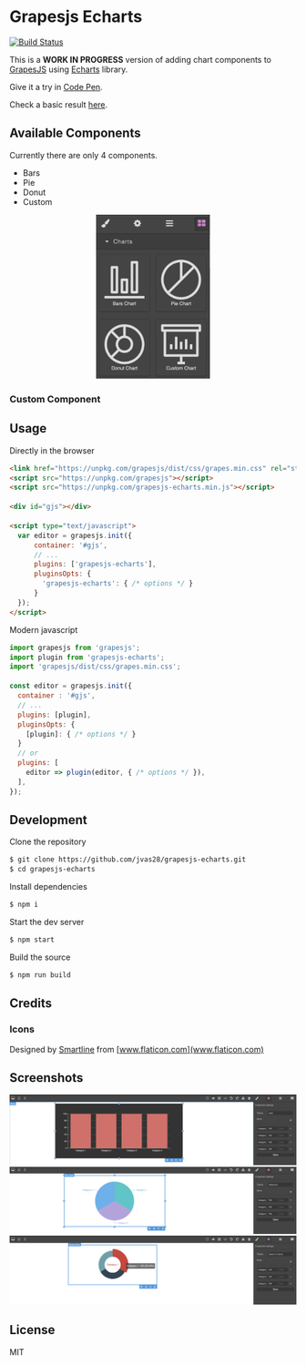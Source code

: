 # Grapesjs Echarts

[![Build Status](https://travis-ci.org/jvas28/grapesjs-echarts.svg?branch=master)](https://travis-ci.org/jvas28/grapesjs-echarts)

This is a **WORK IN PROGRESS** version of adding chart components to [GrapesJS](https://grapesjs.com/docs/api/component.html) using [Echarts](https://www.echartsjs.com/) library. 

Give it a try in
[Code Pen](https://codepen.io/jvas28/pen/ZEGByOq).

Check a basic result [here](https://codepen.io/jvas28/pen/ZEGByOq).





## Available Components
Currently there are only 4 components.
- Bars
- Pie
- Donut
- Custom
<p align="center">
<img src="screenshots/blocks.png" width="200">
</p>


### Custom Component



## Usage

Directly in the browser
```html
<link href="https://unpkg.com/grapesjs/dist/css/grapes.min.css" rel="stylesheet"/>
<script src="https://unpkg.com/grapesjs"></script>
<script src="https://unpkg.com/grapesjs-echarts.min.js"></script>

<div id="gjs"></div>

<script type="text/javascript">
  var editor = grapesjs.init({
      container: '#gjs',
      // ...
      plugins: ['grapesjs-echarts'],
      pluginsOpts: {
        'grapesjs-echarts': { /* options */ }
      }
  });
</script>
```

Modern javascript
```js
import grapesjs from 'grapesjs';
import plugin from 'grapesjs-echarts';
import 'grapesjs/dist/css/grapes.min.css';

const editor = grapesjs.init({
  container : '#gjs',
  // ...
  plugins: [plugin],
  pluginsOpts: {
    [plugin]: { /* options */ }
  }
  // or
  plugins: [
    editor => plugin(editor, { /* options */ }),
  ],
});
```



## Development

Clone the repository

```sh
$ git clone https://github.com/jvas28/grapesjs-echarts.git
$ cd grapesjs-echarts
```

Install dependencies

```sh
$ npm i
```

Start the dev server

```sh
$ npm start
```

Build the source

```sh
$ npm run build
```

## Credits

### Icons
Designed by [Smartline](https://www.flaticon.com/authors/smartline) from [www.flaticon.com](www.flaticon.com)

## Screenshots

![Bars](screenshots/bars-chart.png)
![Pie](screenshots/pie-chart.png)
![Donut](screenshots/donut-chart.png)


## License

MIT
